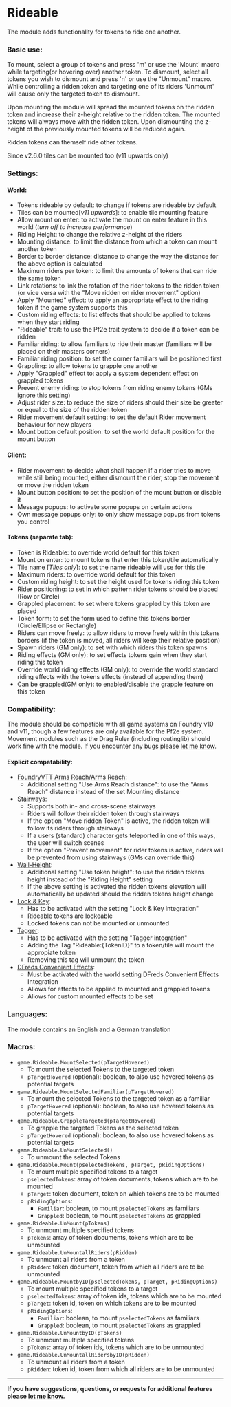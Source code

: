 # Rideable

The module adds functionality for tokens to ride one another.

### Basic use:

To mount, select a group of tokens and press 'm' or use the 'Mount' macro while targeting(or hovering over) another token. To dismount, select all tokens you wish to dismount and press 'n' or use the "Unmount" macro. While controlling a ridden token and targeting one of its riders 'Unmount' will cause only the targeted token to dismount.

Upon mounting the module will spread the mounted tokens on the ridden token and increase their z-height relative to the ridden token. The mounted tokens will always move with the ridden token. Upon dismounting the z-height of the previously mounted tokens will be reduced again.

Ridden tokens can themself ride other tokens.

Since v2.6.0 tiles can be mounted too (v11 upwards only)

### Settings:

#### World:
- Tokens rideable by default: to change if tokens are rideable by default
- Tiles can be mounted[*v11 upwards*]: to enable tile mounting feature
- Allow mount on enter: to activate the mount on enter feature in this world (*turn off to increase performance*)
- Riding Height: to change the relative z-height of the riders 
- Mounting distance: to limit the distance from which a token can mount another token
- Border to border distance: distance to change the way the distance for the above option is calculated
- Maximum riders per token: to limit the amounts of tokens that can ride the same token
- Link rotations: to link the rotation of the rider tokens to the ridden token (or vice versa with the "Move ridden on rider movement" option)
- Apply "Mounted" effect: to apply an appropriate effect to the riding token if the game system supports this
- Custom riding effects: to list effects that should be applied to tokens when they start riding
- "Rideable" trait: to use the Pf2e trait system to decide if a token can be ridden
- Familiar riding: to allow familiars to ride their master (familiars will be placed on their masters corners)
- Familiar riding position: to set the corner familiars will be positioned first
- Grappling: to allow tokens to grapple one another
- Apply "Grappled" effect to: apply a system dependent effect on grappled tokens
- Prevent enemy riding: to stop tokens from riding enemy tokens (GMs ignore this setting)
- Adjust rider size: to reduce the size of riders should their size be greater or equal to the size of the ridden token
- Rider movement default setting: to set the default Rider movement behaviour for new players
- Mount button default position: to set the world default position for the mount button
#### Client:
- Rider movement: to decide what shall happen if a rider tries to move while still being mounted, either dismount the rider, stop the movement or move the ridden token
- Mount button position: to set the position of the mount button or disable it
- Message popups: to activate some popups on certain actions
- Own message popups only: to only show message popups from tokens you control
#### Tokens (separate tab):
- Token is Rideable: to override world default for this token
- Mount on enter: to mount tokens that enter this token/tile automatically
- Tile name [*Tiles only*]: to set the name rideable will use for this tile
- Maximum riders: to override world default for this token
- Custom riding height: to set the height used for tokens riding this token
- Rider positioning: to set in which pattern rider tokens should be placed (Row or Circle)
- Grappled placement: to set where tokens grappled by this token are placed
- Token form: to set the form used to define this tokens border (Circle/Ellipse or Rectangle)
- Riders can move freely: to allow riders to move freely within this tokens borders (if the token is moved, all riders will keep their relative position)
- Spawn riders (GM only): to set with which riders this token spawns
- Riding effects (GM only): to set effects tokens gain when they start riding this token
- Override world riding effects (GM only): to override the world standard riding effects with the tokens effects (instead of appending them)
- Can be grappled(GM only): to enabled/disable the grapple feature on this token

### Compatibility:

The module should be compatible with all game systems on Foundry v10 and v11, though a few features are only available for the Pf2e system. Movement modules such as the Drag Ruler (including routinglib) should work fine with the module. If you encounter any bugs please [let me know](https://github.com/Saibot393/Rideable/issues).

#### Explicit compatability:

- [FoundryVTT Arms Reach](https://foundryvtt.com/packages/foundryvtt-arms-reach)/[Arms Reach](https://foundryvtt.com/packages/arms-reach):
  - Additional setting "Use Arms Reach distance": to use the "Arms Reach" distance instead of the set Mounting distance
- [Stairways](https://foundryvtt.com/packages/stairways):
  - Supports both in- and cross-scene stairways
  - Riders will follow their ridden token through stairways
  - If the option "Move ridden Token" is active, the ridden token will follow its riders through stairways
  - If a users (standard) character gets teleported in one of this ways, the user will switch scenes
  - If the option "Prevent movement" for rider tokens is active, riders will be prevented from using stairways (GMs can override this)
- [Wall-Height](https://foundryvtt.com/packages/wall-height):
  - Additional setting "Use token height": to use the ridden tokens height instead of the "Riding Height" setting
  - If the above setting is activated the ridden tokens elevation will automatically be updated should the ridden tokens height change
- [Lock & Key](https://foundryvtt.com/packages/locknkey):
  - Has to be activated with the setting "Lock & Key integration"
  - Rideable tokens are lockeable
  - Locked tokens can not be mounted or unmounted
- [Tagger](https://foundryvtt.com/packages/tagger/):
  - Has to be activated with the setting "Tagger integration"
  - Adding the Tag "Rideable:{TokenID}" to a token/tile will mount the appropiate token
  - Removing this tag will unmount the token
- [DFreds Convenient Effects](https://foundryvtt.com/packages/dfreds-convenient-effects):
  - Must be activated with the world setting DFreds Convenient Effects Integration
  - Allows for effects to be applied to mounted and grappled tokens
  - Allows for custom mounted effects to be set

### Languages:

The module contains an English and a German translation

### Macros:
- `game.Rideable.MountSelected(pTargetHovered)`
  - To mount the selected Tokens to the targeted token
  -  `pTargetHovered` (optional): boolean, to also use hovered tokens as potential targets
- `game.Rideable.MountSelectedFamiliar(pTargetHovered)`
  - To mount the selected Tokens to the targeted token as a familiar
  - `pTargetHovered` (optional): boolean, to also use hovered tokens as potential targets
- `game.Rideable.GrappleTargeted(pTargetHovered)`
  - To grapple the targeted Tokens as the selected token
  - `pTargetHovered` (optional): boolean, to also use hovered tokens as potential targets
- `game.Rideable.UnMountSelected()`
  - To unmount the selected Tokens
- `game.Rideable.Mount(pselectedTokens, pTarget, pRidingOptions)`
  - To mount multiple specified tokens to a target
  - `pselectedTokens`: array of token documents, tokens which are to be mounted
  - `pTarget`: token document, token on which tokens are to be mounted
  - `pRidingOptions`: 
    - `Familiar`: boolean, to mount `pselectedTokens` as familiars
    - `Grappled`: boolean, to mount `pselectedTokens` as grappled
- `game.Rideable.UnMount(pTokens)`
  - To unmount multiple specified tokens
  - `pTokens`: array of token documents, tokens which are to be unmounted
- `game.Rideable.UnMountallRiders(pRidden)`
  - To unmount all riders from a token
  - `pRidden`: token document, token from which all riders are to be unmounted
- `game.Rideable.MountbyID(pselectedTokens, pTarget, pRidingOptions)`
  - To mount multiple specified tokens to a target
  - `pselectedTokens`: array of token ids, tokens which are to be mounted
  - `pTarget`: token id, token on which tokens are to be mounted
  - `pRidingOptions`: 
    - `Familiar`: boolean, to mount `pselectedTokens` as familiars
    - `Grappled`: boolean, to mount `pselectedTokens` as grappled
- `game.Rideable.UnMountbyID(pTokens)`
  - To unmount multiple specified tokens
  - `pTokens`: array of token ids, tokens which are to be unmounted
- `game.Rideable.UnMountallRidersbyID(pRidden)`
  - To unmount all riders from a token
  - `pRidden`: token id, token from which all riders are to be unmounted

---

**If you have suggestions, questions, or requests for additional features please [let me know](https://github.com/Saibot393/Rideable/issues).**
